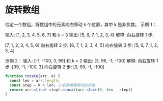# 旋转数组

给定一个数组，将数组中的元素向右移动 k 个位置，其中 k 是非负数。 示例 1：

输入: [1, 2, 3, 4, 5, 6, 7] 和 k = 3 输出: [5, 6, 7, 1, 2, 3, 4] 解释: 向右旋转 1 步:

[7, 1, 2, 3, 4, 5, 6] 向右旋转 2 步: [6, 7, 1, 2, 3, 4, 5] 向右旋转 3 步: [5, 6, 7, 1, 2, 3, 4]

示例 2： 输入: [-1, -100, 3, 99] 和 k = 2 输出: [3, 99, -1, -100] 解释: 向右旋转 1 步: [99, -1, -100, 3] 向右旋转 2 步: [3, 99, -1, -100]

```js
function rotate(arr, k) {
  const len = arr.length;
  const step = k % len; //获取需要移动的步数
  return arr.slice(-step).concat(arr.slice(0, len - step))
}
```